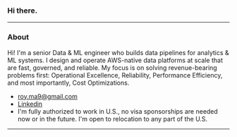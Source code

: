 ### Hi there.
---
### About
Hi! I'm a senior Data & ML engineer who builds data pipelines for analytics & ML systems. I design and operate AWS-native data platforms at scale that are fast, governed, and reliable. My focus is on solving revenue-bearing problems first: Operational Excellence, Reliability, Performance Efficiency, and most importantly, Cost Optimizations.

- roy.ma9@gmail.com
- [Linkedin](https://www.linkedin.com/in/royma/)
- I'm fully authorized to work in U.S., no visa sponsorships are needed now or in the future. I'm open to relocation to any part of the U.S.
---
